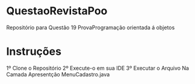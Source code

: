 # QuestaoRevistaPoo
Repositório para Questão 19 ProvaProgramação orientada á objetos
# Instruções
1º Clone o Repositório
2º Execute-o em sua IDE
3º Executar o Arquivo Na Camada Apresentção MenuCadastro.java
